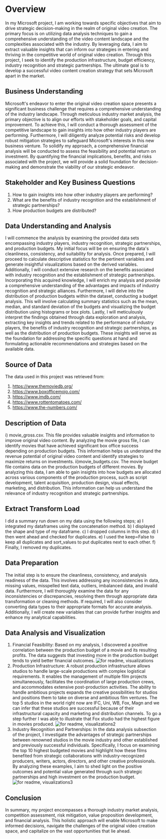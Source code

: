 # Overview 
In my Microsoft project, I am working towards specific objectives that aim to drive strategic decision-making in the realm of original video creation. The primary focus is on utilizing data analysis techniques to gain a comprehensive understanding of the video content landscape and the complexities associated with the industry. By leveraging data, I aim to extract valuable insights that can inform our strategies in entering and thriving in the competitive world of original video creation. Through this project, I seek to identify the production infrastructure, budget efficiency, industry recognition and strategic partnerships. The ultimate goal is to develop a successful video content creation strategy that sets Microsoft apart in the market.
## Business Understanding 
Microsoft's endeavor to enter the original video creation space presents a significant business challenge that requires a comprehensive understanding of the industry landscape. Through meticulous industry market analysis, the primary objective is to align our efforts with stakeholder goals, and capital improvement. To achieve this, I will conduct a thorough assessment of the competitive landscape to gain insights into how other industry players are performing. Furthermore, I will diligently analyze potential risks and develop robust mitigation strategies to safeguard Microsoft's interests in this new business venture. To solidify my approach, a comprehensive financial analysis will be conducted to assess the feasibility and potential return on investment. By quantifying the financial implications, benefits, and risks associated with the project, we will provide a solid foundation for decision-making and demonstrate the viability of our strategic endeavor.
## Stakeholder and Key Business Questions
1) How to gain insights into how other industry players are performing?
2) What are the benefits of industry recognition and the establishment of strategic partnerships?
3) How production budgets are distributed?
## Data Understanding and Analysis 
I will commence the analysis by examining the provided data sets encompassing industry players, industry recognition, strategic partnerships, and production budgets. My initial focus will be on ensuring the data's cleanliness, consistency, and suitability for analysis. Once prepared, I will proceed to calculate descriptive statistics for the pertinent variables and generate insightful visualizations based on the derived variables. Additionally, I will conduct extensive research on the benefits associated with industry recognition and the establishment of strategic partnerships. Incorporating this acquired knowledge, I will enrich my analysis and provide a comprehensive understanding of the advantages and impacts of industry recognition and strategic alliances. Furthermore, I will delve into the distribution of production budgets within the dataset, conducting a budget analysis. This will involve calculating summary statistics such as the mean, median, and standard deviation of the budgets and visualizing the budget distribution using histograms or box plots. Lastly, I will meticulously interpret the findings obtained through data exploration and analysis, extracting key insights and trends related to the performance of industry players, the benefits of industry recognition and strategic partnerships, as well as the distribution of production budgets. These insights will serve as the foundation for addressing the specific questions at hand and formulating actionable recommendations and strategies based on the available data.
## Source of Data 
The data used in this project was retrieved from:
 1) https://www.themoviedb.org/
 2) https://www.boxofficemojo.com/
 3) https://www.imdb.com/
 4) https://www.rottentomatoes.com/
 5) https://www.the-numbers.com/
 ## Description of Data
 i) movie_gross.csv. This file provides valuable insights and information to improve original video content. By analyzing the movie gross file, I can identify movies that have achieved significant box office success depending on production budgets. This information helps us understand the revenue potential of original video content and identify strategies to maximize returns on investments.
ii)movie_budgets.csv. The movie budget file contains data on the production budgets of different movies. By analyzing this data, I am able to gain insights into how budgets are allocated across various components of the production process, such as script development, talent acquisition, production design, visual effects, marketing, and distribution. This information can help us understand the relevance of industry recognition and strategic partnerships.
## Extract Transform Load 
I did a summary run down on my data using the following steps;
a) I integrated my dataframes using the concatenation method.
b) I displayed the shape and type of my dataframe.
c) I dropped columns in this step.
d) I then went ahead and checked for duplicates.
e) I used the keep=False to keep all duplicates and sort_values to put duplicates next to each other.
f) Finally, I removed my duplicates.
## Data Preparation
The initial step is to ensure the cleanliness, consistency, and analysis readiness of the data. This involves addressing any inconsistencies in data, missing values, misspelled text data, outliers, imbalanced data, and invalid data. Furthermore, I will thoroughly examine the data for any inconsistencies or discrepancies, resolving them through appropriate data transformation or cleaning methods. If required, I will also consider converting data types to their appropriate formats for accurate analysis. Additionally, I will create new variables that can provide further insights and enhance my analytical capabilities.
## Data Analysis and Visualization
1) Financial Feasibility: Based on my analysis, I discovered a positive correlation between the production budget of a movie and its resulting profits. The data suggests that investing more in the production budget tends to yield better financial outcomes. 
![for readme, visualizations](https://github.com/Wendy0001/EndofP1/assets/132939772/c2580d84-bdd5-46ad-8b47-dc7e69fd46ea)
2) Production Infrastructure: A robust production infrastructure allows studios to handle large-scale productions with complex logistical requirements. It enables the management of multiple film projects simultaneously, facilitates the coordination of large production crews, and accommodates extensive post-production activities. The ability to handle ambitious projects expands the creative possibilities for studios and positions them to take on diverse and ambitious film ventures. The top 5 studios in the world right now are IFC, Uni, WB, Fox, Magn and we can infer that these studios are successful because of their infrastructural capacity and marketing and distribution channels. To go a step further I was able to illustrate that Fox studio had the highest figure in movies produced.
![for readme, visualizations2](https://github.com/Wendy0001/EndofP1/assets/132939772/7842589c-a103-4a27-b088-1c14609fdbd6)
3) Industry Recognition and Partnerships: In the data analysis subsection of the project, I investigate the advantages of strategic partnerships between renowned studios in the movie industry and other established and previously successful individuals. Specifically, I focus on examining the top 10 highest budgeted movies and highlight how these films benefited from strategic collaborations with industry-recognized producers, writers, actors, directors, and other creative professionals. By analyzing these examples, I aim to shed light on the positive outcomes and potential value generated through such strategic partnerships and high investment on the production budget.
![for readme, visualizations3](https://github.com/Wendy0001/EndofP1/assets/132939772/8458fb42-e922-4e84-9634-13bf6884f1b4)


## Conclusion
In summary, my project encompasses a thorough industry market analysis, competition assessment, risk mitigation, value proposition development, and financial analysis. This holistic approach will enable Microsoft to make informed decisions, navigate the challenges of the original video creation space, and capitalize on the vast opportunities that lie ahead.
